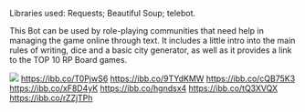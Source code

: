 Libraries used:
Requests;
Beautiful Soup;
telebot.

This Bot can be used by role-playing communities that need help in managing the game online through text.
It includes a little intro into the main rules of writing, dice and a basic city generator, as well as it provides a link to the TOP 10 RP Board games.


![](https://ibb.co/gtsKvTX.png)
https://ibb.co/T0PjwS6
https://ibb.co/9TYdKMW
https://ibb.co/cQB75K3
https://ibb.co/xF8D4yK
https://ibb.co/hgndsx4
https://ibb.co/tQ3XVQX
https://ibb.co/rZZjTPh
